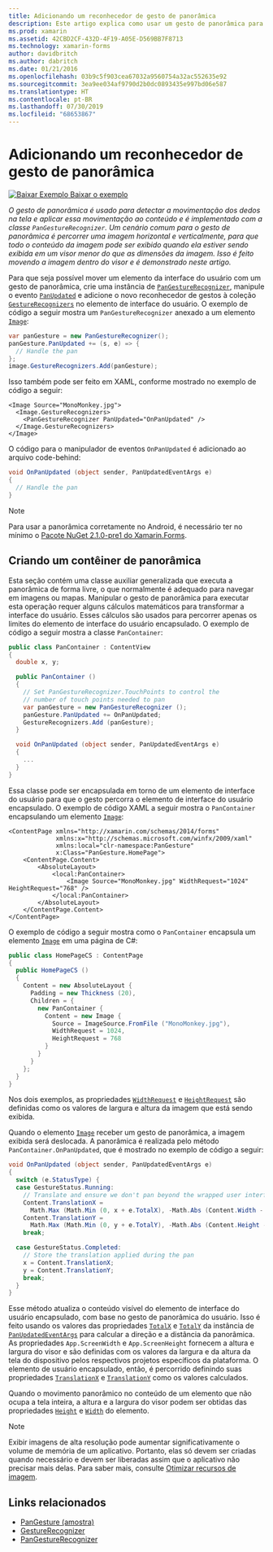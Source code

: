 ```yaml
---
title: Adicionando um reconhecedor de gesto de panorâmica
description: Este artigo explica como usar um gesto de panorâmica para percorrer uma imagem horizontal e verticalmente, para que todo o conteúdo da imagem pode ser exibido quando ela estiver sendo exibida em um visor menor do que as dimensões da imagem.
ms.prod: xamarin
ms.assetid: 42CBD2CF-432D-4F19-A05E-D569BB7F8713
ms.technology: xamarin-forms
author: davidbritch
ms.author: dabritch
ms.date: 01/21/2016
ms.openlocfilehash: 03b9c5f903cea67032a9560754a32ac552635e92
ms.sourcegitcommit: 3ea9ee034af9790d2b0dc0893435e997bd06e587
ms.translationtype: HT
ms.contentlocale: pt-BR
ms.lasthandoff: 07/30/2019
ms.locfileid: "68653867"
---
```

# <a name="adding-a-pan-gesture-recognizer"></a>Adicionando um reconhecedor de gesto de panorâmica

[![Baixar Exemplo](~/media/shared/download.png) Baixar o exemplo](https://docs.microsoft.com/samples/xamarin/xamarin-forms-samples/workingwithgestures-pangesture)

_O gesto de panorâmica é usado para detectar a movimentação dos dedos na tela e aplicar essa movimentação ao conteúdo e é implementado com a classe `PanGestureRecognizer`. Um cenário comum para o gesto de panorâmica é percorrer uma imagem horizontal e verticalmente, para que todo o conteúdo da imagem pode ser exibido quando ela estiver sendo exibida em um visor menor do que as dimensões da imagem. Isso é feito movendo a imagem dentro do visor e é demonstrado neste artigo._

Para que seja possível mover um elemento da interface do usuário com um gesto de panorâmica, crie uma instância de [`PanGestureRecognizer`](xref:Xamarin.Forms.PanGestureRecognizer), manipule o evento [`PanUpdated`](xref:Xamarin.Forms.PanGestureRecognizer.PanUpdated) e adicione o novo reconhecedor de gestos à coleção [`GestureRecognizers`](xref:Xamarin.Forms.View.GestureRecognizers) no elemento de interface do usuário. O exemplo de código a seguir mostra um `PanGestureRecognizer` anexado a um elemento [`Image`](xref:Xamarin.Forms.Image):

```csharp
var panGesture = new PanGestureRecognizer();
panGesture.PanUpdated += (s, e) => {
  // Handle the pan
};
image.GestureRecognizers.Add(panGesture);
```

Isso também pode ser feito em XAML, conforme mostrado no exemplo de código a seguir:

```xaml
<Image Source="MonoMonkey.jpg">
  <Image.GestureRecognizers>
    <PanGestureRecognizer PanUpdated="OnPanUpdated" />
  </Image.GestureRecognizers>
</Image>
```

O código para o manipulador de eventos `OnPanUpdated` é adicionado ao arquivo code-behind:

```csharp
void OnPanUpdated (object sender, PanUpdatedEventArgs e)
{
  // Handle the pan
}
```

> [!NOTE]
> Para usar a panorâmica corretamente no Android, é necessário ter no mínimo o [Pacote NuGet 2.1.0-pre1 do Xamarin.Forms](https://www.nuget.org/packages/Xamarin.Forms/2.1.0.6501-pre1).

## <a name="creating-a-pan-container"></a>Criando um contêiner de panorâmica

Esta seção contém uma classe auxiliar generalizada que executa a panorâmica de forma livre, o que normalmente é adequado para navegar em imagens ou mapas. Manipular o gesto de panorâmica para executar esta operação requer alguns cálculos matemáticos para transformar a interface do usuário. Esses cálculos são usados para percorrer apenas os limites do elemento de interface do usuário encapsulado. O exemplo de código a seguir mostra a classe `PanContainer`:

```csharp
public class PanContainer : ContentView
{
  double x, y;

  public PanContainer ()
  {
    // Set PanGestureRecognizer.TouchPoints to control the
    // number of touch points needed to pan
    var panGesture = new PanGestureRecognizer ();
    panGesture.PanUpdated += OnPanUpdated;
    GestureRecognizers.Add (panGesture);
  }

  void OnPanUpdated (object sender, PanUpdatedEventArgs e)
  {
    ...
  }
}
```

Essa classe pode ser encapsulada em torno de um elemento de interface do usuário para que o gesto percorra o elemento de interface do usuário encapsulado. O exemplo de código XAML a seguir mostra o `PanContainer` encapsulando um elemento [`Image`](xref:Xamarin.Forms.Image):

```xaml
<ContentPage xmlns="http://xamarin.com/schemas/2014/forms"
             xmlns:x="http://schemas.microsoft.com/winfx/2009/xaml"
             xmlns:local="clr-namespace:PanGesture"
             x:Class="PanGesture.HomePage">
    <ContentPage.Content>
        <AbsoluteLayout>
            <local:PanContainer>
                <Image Source="MonoMonkey.jpg" WidthRequest="1024" HeightRequest="768" />
            </local:PanContainer>
        </AbsoluteLayout>
    </ContentPage.Content>
</ContentPage>
```

O exemplo de código a seguir mostra como o `PanContainer` encapsula um elemento [`Image`](xref:Xamarin.Forms.Image) em uma página de C#:

```csharp
public class HomePageCS : ContentPage
{
  public HomePageCS ()
  {
    Content = new AbsoluteLayout {
      Padding = new Thickness (20),
      Children = {
        new PanContainer {
          Content = new Image {
            Source = ImageSource.FromFile ("MonoMonkey.jpg"),
            WidthRequest = 1024,
            HeightRequest = 768
          }
        }
      }
    };
  }
}
```

Nos dois exemplos, as propriedades [`WidthRequest`](xref:Xamarin.Forms.VisualElement.WidthRequest) e [`HeightRequest`](xref:Xamarin.Forms.VisualElement.HeightRequest) são definidas como os valores de largura e altura da imagem que está sendo exibida.

Quando o elemento [`Image`](xref:Xamarin.Forms.Image) receber um gesto de panorâmica, a imagem exibida será deslocada. A panorâmica é realizada pelo método `PanContainer.OnPanUpdated`, que é mostrado no exemplo de código a seguir:

```csharp
void OnPanUpdated (object sender, PanUpdatedEventArgs e)
{
  switch (e.StatusType) {
  case GestureStatus.Running:
    // Translate and ensure we don't pan beyond the wrapped user interface element bounds.
    Content.TranslationX =
      Math.Max (Math.Min (0, x + e.TotalX), -Math.Abs (Content.Width - App.ScreenWidth));
    Content.TranslationY =
      Math.Max (Math.Min (0, y + e.TotalY), -Math.Abs (Content.Height - App.ScreenHeight));
    break;

  case GestureStatus.Completed:
    // Store the translation applied during the pan
    x = Content.TranslationX;
    y = Content.TranslationY;
    break;
  }
}
```

Esse método atualiza o conteúdo visível do elemento de interface do usuário encapsulado, com base no gesto de panorâmica do usuário. Isso é feito usando os valores das propriedades [`TotalX`](xref:Xamarin.Forms.PanUpdatedEventArgs.TotalX) e [`TotalY`](xref:Xamarin.Forms.PanUpdatedEventArgs.TotalY) da instância de [`PanUpdatedEventArgs`](xref:Xamarin.Forms.PanUpdatedEventArgs) para calcular a direção e a distância da panorâmica. As propriedades `App.ScreenWidth` e `App.ScreenHeight` fornecem a altura e largura do visor e são definidas com os valores da largura e da altura da tela do dispositivo pelos respectivos projetos específicos da plataforma. O elemento de usuário encapsulado, então, é percorrido definindo suas propriedades [`TranslationX`](xref:Xamarin.Forms.VisualElement.TranslationX) e [`TranslationY`](xref:Xamarin.Forms.VisualElement.TranslationY) como os valores calculados.

Quando o movimento panorâmico no conteúdo de um elemento que não ocupa a tela inteira, a altura e a largura do visor podem ser obtidas das propriedades [`Height`](xref:Xamarin.Forms.VisualElement.Height) e [`Width`](xref:Xamarin.Forms.VisualElement.Width) do elemento.

> [!NOTE]
> Exibir imagens de alta resolução pode aumentar significativamente o volume de memória de um aplicativo. Portanto, elas só devem ser criadas quando necessário e devem ser liberadas assim que o aplicativo não precisar mais delas. Para saber mais, consulte [Otimizar recursos de imagem](~/xamarin-forms/deploy-test/performance.md#optimizeimages).

## <a name="related-links"></a>Links relacionados

- [PanGesture (amostra)](https://docs.microsoft.com/samples/xamarin/xamarin-forms-samples/workingwithgestures-pangesture)
- [GestureRecognizer](xref:Xamarin.Forms.GestureRecognizer)
- [PanGestureRecognizer](xref:Xamarin.Forms.PanGestureRecognizer)
